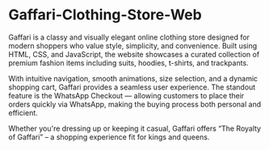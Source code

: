 # Gaffari-Clothing-Store-Web
Gaffari is a classy and visually elegant online clothing store designed for modern shoppers who value style, simplicity, and convenience. Built using HTML, CSS, and JavaScript, the website showcases a curated collection of premium fashion items including suits, hoodies, t-shirts, and trackpants.

With intuitive navigation, smooth animations, size selection, and a dynamic shopping cart, Gaffari provides a seamless user experience. The standout feature is the WhatsApp Checkout — allowing customers to place their orders quickly via WhatsApp, making the buying process both personal and efficient.

Whether you're dressing up or keeping it casual, Gaffari offers “The Royalty of Gaffari” – a shopping experience fit for kings and queens.
